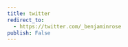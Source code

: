 ```yaml
---
title: twitter
redirect_to:
  - https://twitter.com/_benjaminrose
publish: False
---
```


<!-- <html>
<head>
<meta http-equiv="Refresh" content="0; url=https://twitter.com/_benjaminrose" />
</head>
<body>
<p>Please follow <a href="https://twitter.com/_benjaminrose">this link</a>.</p>
</body>
</html> -->